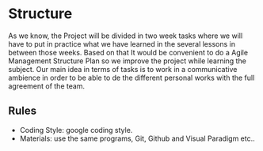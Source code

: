 # Structure

As we know, the Project will be divided in two week tasks where we will have to put in practice what we have learned in the several lessons in between those weeks. 
Based on that It would be convenient to do a Agile Management Structure Plan so we improve the project while learning the subject.
Our main idea in terms of tasks is to work in a communicative ambience in order to be able to de the different personal works with the full agreement of the team.

## Rules
- Coding Style: google coding style.
- Materials: use the same programs, Git, Github and Visual Paradigm etc..
